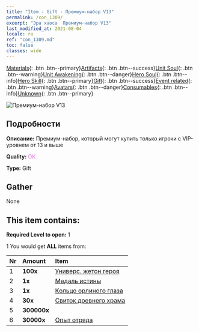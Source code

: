 ```yaml
---
title: "Item - Gift - Премиум-набор V13"
permalink: /con_1309/
excerpt: "Эра хаоса  Премиум-набор V13"
last_modified_at: 2021-08-04
locale: ru
ref: "con_1309.md"
toc: false
classes: wide
---
```

 [Materials](/ItemsRU/){: .btn .btn--primary}[Artifacts](/ItemsRU/Artifacts/){: .btn .btn--success}[Unit Soul](/ItemsRU/UnitSoul/){: .btn .btn--warning}[Unit Awakening](/ItemsRU/UnitAwakening/){: .btn .btn--danger}[Hero Soul](/ItemsRU/HeroSoul/){: .btn .btn--info}[Hero Skill](/ItemsRU/HeroSkill/){: .btn .btn--primary}[Gift](/ItemsRU/Gift/){: .btn .btn--success}[Event related](/ItemsRU/Events/){: .btn .btn--warning}[Avatars](/ItemsRU/Avatars/){: .btn .btn--danger}[Consumables](/ItemsRU/Consumables/){: .btn .btn--info}[Unknown](/ItemsRU/Unknown/){: .btn .btn--primary}

 ![Премиум-набор V13](/images/t/i_905013.png)

## Подробности
 **Описание:** Премиум-набор, который могут купить только игроки с VIP-уровнем от 13 и выше

 **Quality:** <span style="color: #DA70D6">OK</span>

 **Type:** Gift

## Gather

  None

## This item contains:

 **Required Level to open:** 1

 1 You would get **ALL** items  from:

  | Nr | Amount |     Item    |
  |:---|:-------|:------------|
  | 1 |  **100x** | [Универс. жетон героя](/ItemsRU/her_358/) |  | 
  | 2 |  **1x** | [Медаль истины](/ItemsRU/art_134/) |  | 
  | 3 |  **1x** | [Кольцо орлиного глаза](/ItemsRU/art_135/) |  | 
  | 4 |  **30x** | [Свиток древнего храма](/ItemsRU/con_697/) |  | 
  | 5 |  **300000x** | <i class="fas fa-coins"/> |  | 
  | 6 |  **30000x** | [Опыт отряда](/ItemsRU/con_902/) |  | 
